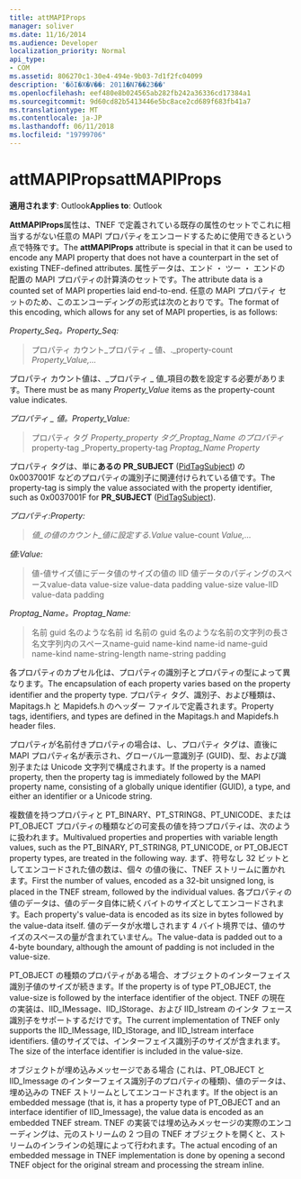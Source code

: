 ```yaml
---
title: attMAPIProps
manager: soliver
ms.date: 11/16/2014
ms.audience: Developer
localization_priority: Normal
api_type:
- COM
ms.assetid: 806270c1-30e4-494e-9b03-7d1f2fc04099
description: '�ŏI�X�V��: 2011�N7��23��'
ms.openlocfilehash: eef480e8b024565ab282fb242a36336cd17384a1
ms.sourcegitcommit: 9d60cd82b5413446e5bc8ace2cd689f683fb41a7
ms.translationtype: MT
ms.contentlocale: ja-JP
ms.lasthandoff: 06/11/2018
ms.locfileid: "19799706"
---
```

# <a name="attmapiprops"></a><span data-ttu-id="68315-103">attMAPIProps</span><span class="sxs-lookup"><span data-stu-id="68315-103">attMAPIProps</span></span>

  
  
<span data-ttu-id="68315-104">**適用されます**: Outlook</span><span class="sxs-lookup"><span data-stu-id="68315-104">**Applies to**: Outlook</span></span> 
  
<span data-ttu-id="68315-105">**AttMAPIProps**属性は、TNEF で定義されている既存の属性のセットでこれに相当するがない任意の MAPI プロパティをエンコードするために使用できるという点で特殊です。</span><span class="sxs-lookup"><span data-stu-id="68315-105">The **attMAPIProps** attribute is special in that it can be used to encode any MAPI property that does not have a counterpart in the set of existing TNEF-defined attributes.</span></span> <span data-ttu-id="68315-106">属性データは、エンド ・ ツー ・ エンドの配置の MAPI プロパティの計算済のセットです。</span><span class="sxs-lookup"><span data-stu-id="68315-106">The attribute data is a counted set of MAPI properties laid end-to-end.</span></span> <span data-ttu-id="68315-107">任意の MAPI プロパティ セットのため、このエンコーディングの形式は次のとおりです。</span><span class="sxs-lookup"><span data-stu-id="68315-107">The format of this encoding, which allows for any set of MAPI properties, is as follows:</span></span>  
  
 <span data-ttu-id="68315-108">_Property_Seq。_</span><span class="sxs-lookup"><span data-stu-id="68315-108">_Property_Seq:_</span></span>
  
> <span data-ttu-id="68315-109">プロパティ カウント_プロパティ _ 値、._</span><span class="sxs-lookup"><span data-stu-id="68315-109">property-count  _Property_Value,..._</span></span>
    
<span data-ttu-id="68315-110">プロパティ カウント値は、_プロパティ _ 値_項目の数を設定する必要があります。</span><span class="sxs-lookup"><span data-stu-id="68315-110">There must be as many  _Property_Value_ items as the property-count value indicates.</span></span> 
  
 <span data-ttu-id="68315-111">_プロパティ _ 値。_</span><span class="sxs-lookup"><span data-stu-id="68315-111">_Property_Value:_</span></span>
  
> <span data-ttu-id="68315-112">プロパティ タグ _Property_property タグ_Proptag_Name のプロパティ_</span><span class="sxs-lookup"><span data-stu-id="68315-112">property-tag  _Property_property-tag  _Proptag_Name Property_</span></span>
    
<span data-ttu-id="68315-113">プロパティ タグは、単に**あるの PR_SUBJECT** ([PidTagSubject](pidtagsubject-canonical-property.md)) の 0x0037001F などのプロパティの識別子に関連付けられている値です。</span><span class="sxs-lookup"><span data-stu-id="68315-113">The property-tag is simply the value associated with the property identifier, such as 0x0037001F for **PR_SUBJECT** ([PidTagSubject](pidtagsubject-canonical-property.md)).</span></span>
  
 <span data-ttu-id="68315-114">_プロパティ:_</span><span class="sxs-lookup"><span data-stu-id="68315-114">_Property:_</span></span>
  
>  <span data-ttu-id="68315-115">_値_の値のカウント_値に設定する._</span><span class="sxs-lookup"><span data-stu-id="68315-115">_Value_ value-count  _Value,..._</span></span>
    
 <span data-ttu-id="68315-116">_値:_</span><span class="sxs-lookup"><span data-stu-id="68315-116">_Value:_</span></span>
  
> <span data-ttu-id="68315-117">値-値サイズ値にデータ値のサイズの値の IID 値データのパディングのスペース</span><span class="sxs-lookup"><span data-stu-id="68315-117">value-data value-size value-data padding value-size value-IID value-data padding</span></span>
    
 <span data-ttu-id="68315-118">_Proptag_Name。_</span><span class="sxs-lookup"><span data-stu-id="68315-118">_Proptag_Name:_</span></span>
  
> <span data-ttu-id="68315-119">名前 guid 名のような名前 id 名前の guid 名のような名前の文字列の長さ名文字列内のスペース</span><span class="sxs-lookup"><span data-stu-id="68315-119">name-guid name-kind name-id name-guid name-kind name-string-length name-string padding</span></span>
    
<span data-ttu-id="68315-120">各プロパティのカプセル化は、プロパティの識別子とプロパティの型によって異なります。</span><span class="sxs-lookup"><span data-stu-id="68315-120">The encapsulation of each property varies based on the property identifier and the property type.</span></span> <span data-ttu-id="68315-121">プロパティ タグ、識別子、および種類は、Mapitags.h と Mapidefs.h のヘッダー ファイルで定義されます。</span><span class="sxs-lookup"><span data-stu-id="68315-121">Property tags, identifiers, and types are defined in the Mapitags.h and Mapidefs.h header files.</span></span>
  
<span data-ttu-id="68315-122">プロパティが名前付きプロパティの場合は、し、プロパティ タグは、直後に MAPI プロパティ名が表示され、グローバル一意識別子 (GUID)、型、および識別子または Unicode 文字列で構成されます。</span><span class="sxs-lookup"><span data-stu-id="68315-122">If the property is a named property, then the property tag is immediately followed by the MAPI property name, consisting of a globally unique identifier (GUID), a type, and either an identifier or a Unicode string.</span></span>
  
<span data-ttu-id="68315-123">複数値を持つプロパティと PT_BINARY、PT_STRING8、PT_UNICODE、または PT_OBJECT プロパティの種類などの可変長の値を持つプロパティは、次のように扱われます。</span><span class="sxs-lookup"><span data-stu-id="68315-123">Multivalued properties and properties with variable length values, such as the PT_BINARY, PT_STRING8, PT_UNICODE, or PT_OBJECT property types, are treated in the following way.</span></span> <span data-ttu-id="68315-124">まず、符号なし 32 ビットとしてエンコードされた値の数は、個々 の値の後に、TNEF ストリームに置かれます。</span><span class="sxs-lookup"><span data-stu-id="68315-124">First the number of values, encoded as a 32-bit unsigned long, is placed in the TNEF stream, followed by the individual values.</span></span> <span data-ttu-id="68315-125">各プロパティの値のデータは、値のデータ自体に続くバイトのサイズとしてエンコードされます。</span><span class="sxs-lookup"><span data-stu-id="68315-125">Each property's value-data is encoded as its size in bytes followed by the value-data itself.</span></span> <span data-ttu-id="68315-126">値のデータが水増しされます 4 バイト境界では、値のサイズのスペースの量が含まれていません。</span><span class="sxs-lookup"><span data-stu-id="68315-126">The value-data is padded out to a 4-byte boundary, although the amount of padding is not included in the value-size.</span></span>
  
<span data-ttu-id="68315-127">PT_OBJECT の種類のプロパティがある場合、オブジェクトのインターフェイス識別子値のサイズが続きます。</span><span class="sxs-lookup"><span data-stu-id="68315-127">If the property is of type PT_OBJECT, the value-size is followed by the interface identifier of the object.</span></span> <span data-ttu-id="68315-128">TNEF の現在の実装は、IID_IMessage、IID_IStorage、および IID_Istream のインタ フェース識別子をサポートするだけです。</span><span class="sxs-lookup"><span data-stu-id="68315-128">The current implementation of TNEF only supports the IID_IMessage, IID_IStorage, and IID_Istream interface identifiers.</span></span> <span data-ttu-id="68315-129">値のサイズでは、インターフェイス識別子のサイズが含まれます。</span><span class="sxs-lookup"><span data-stu-id="68315-129">The size of the interface identifier is included in the value-size.</span></span>
  
<span data-ttu-id="68315-130">オブジェクトが埋め込みメッセージである場合 (これは、PT_OBJECT と IID_Imessage のインターフェイス識別子のプロパティの種類)、値のデータは、埋め込みの TNEF ストリームとしてエンコードされます。</span><span class="sxs-lookup"><span data-stu-id="68315-130">If the object is an embedded message (that is, it has a property type of PT_OBJECT and an interface identifier of IID_Imessage), the value data is encoded as an embedded TNEF stream.</span></span> <span data-ttu-id="68315-131">TNEF の実装では埋め込みメッセージの実際のエンコーディングは、元のストリームの 2 つ目の TNEF オブジェクトを開くと、ストリームのインラインの処理によって行われます。</span><span class="sxs-lookup"><span data-stu-id="68315-131">The actual encoding of an embedded message in TNEF implementation is done by opening a second TNEF object for the original stream and processing the stream inline.</span></span>
  

